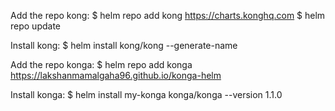 Add the repo kong:
$ helm repo add kong https://charts.konghq.com
$ helm repo update

Install kong:
$ helm install kong/kong --generate-name

Add the repo konga:
$ helm repo add konga https://lakshanmamalgaha96.github.io/konga-helm

Install konga:
$ helm install my-konga konga/konga --version 1.1.0
